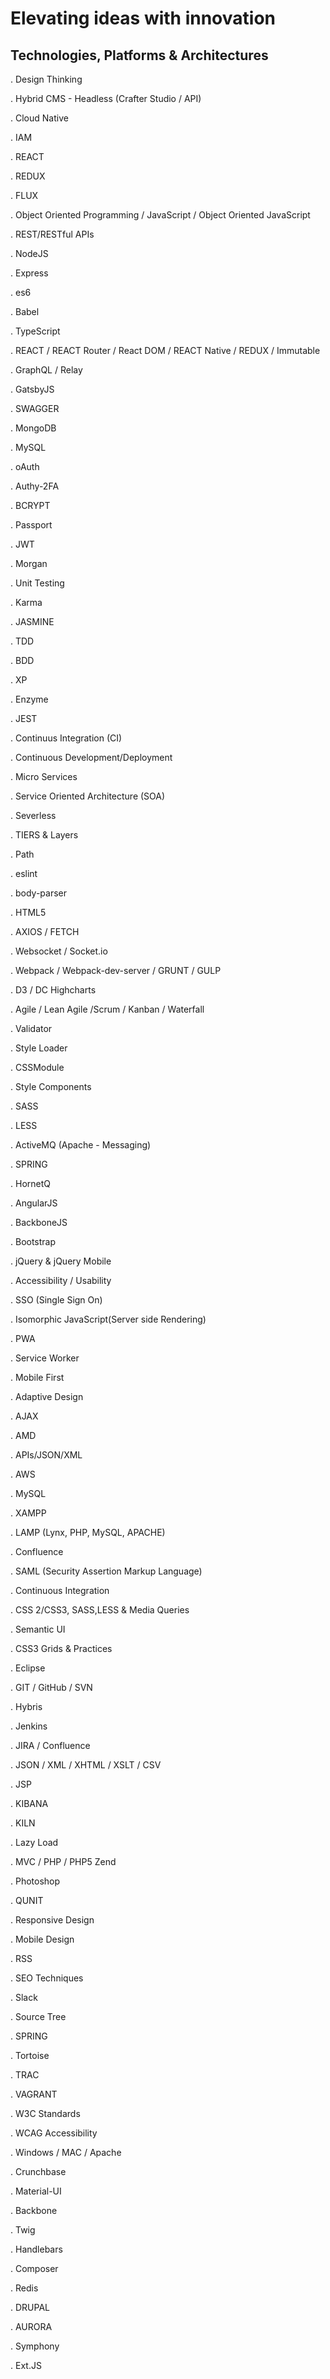 # Elevating ideas with innovation

## Technologies, Platforms &  Architectures 
. Design Thinking

. Hybrid CMS - Headless (Crafter Studio / API)

. Cloud Native

. IAM 

. REACT 

. REDUX

. FLUX

. Object Oriented Programming / JavaScript / Object Oriented JavaScript

. REST/RESTful APIs

. NodeJS

. Express

. es6

. Babel

. TypeScript

. REACT / REACT Router / React DOM / REACT Native / REDUX / Immutable

. GraphQL / Relay

. GatsbyJS

. SWAGGER

. MongoDB

. MySQL

. oAuth

. Authy-2FA

. BCRYPT

. Passport

. JWT

. Morgan

. Unit Testing

. Karma

. JASMINE

. TDD

. BDD

. XP

. Enzyme

. JEST

. Continuus Integration (CI)

. Continuous Development/Deployment

. Micro Services

. Service Oriented Architecture (SOA)

. Severless

. TIERS & Layers

. Path

. eslint

. body-parser

. HTML5

. AXIOS / FETCH

. Websocket / Socket.io

. Webpack / Webpack-dev-server / GRUNT / GULP

. D3 / DC Highcharts

. Agile / Lean Agile /Scrum / Kanban / Waterfall

. Validator

. Style Loader

. CSSModule

. Style Components

. SASS

. LESS

. ActiveMQ (Apache - Messaging) 

. SPRING

. HornetQ

. AngularJS

. BackboneJS

. Bootstrap 

. jQuery & jQuery Mobile 

. Accessibility / Usability

. SSO (Single Sign On)

. Isomorphic JavaScript(Server side Rendering)

. PWA

. Service Worker

. Mobile First

. Adaptive Design

. AJAX 

. AMD 

. APIs/JSON/XML

. AWS

. MySQL

. XAMPP

. LAMP (Lynx, PHP, MySQL, APACHE)

. Confluence

. SAML (Security Assertion Markup Language)

. Continuous Integration

. CSS 2/CSS3, SASS,LESS & Media Queries 

. Semantic UI

. CSS3 Grids & Practices

. Eclipse 

. GIT / GitHub / SVN

. Hybris

. Jenkins  

. JIRA / Confluence

. JSON / XML / XHTML / XSLT / CSV

. JSP

. KIBANA

. KILN

. Lazy Load  

. MVC / PHP / PHP5 Zend  

. Photoshop 

. QUNIT 

. Responsive Design 

. Mobile Design 

. RSS 

. SEO Techniques

. Slack

. Source Tree

. SPRING

. Tortoise

. TRAC 

. VAGRANT

. W3C Standards

. WCAG Accessibility

. Windows / MAC / Apache 

. Crunchbase

. Material-UI

. Backbone

. Twig

. Handlebars

. Composer

. Redis

. DRUPAL

. AURORA 

. Symphony

. Ext.JS
